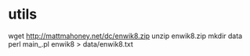 # utils

wget http://mattmahoney.net/dc/enwik8.zip
unzip enwik8.zip
mkdir data
perl main_.pl enwik8 > data/enwik8.txt

